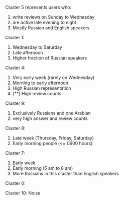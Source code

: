 Cluster 5 represents users who:

1. write reviews on Sunday to Wednesday
2. are active late evening to night
3. Mostly Russian and English speakers

Cluster 1:
1. Wednesday to Saturday
2. Late afternoon
3. Higher fraction of Russian speakers

Cluster 4:
1. Very early week (rarely on Wednesday)
2. Morning to early afternoon
3. High Russian representation 
4. (**) High review counts

Cluster 9:
1. Exclusively Russians and one Arabian
2. very high answer and review counts

Cluster 8:
1. Late week (Thursday, Friday, Saturday)
2. Early morning people (<= 0600 hours)

Cluster 7:
1. Early week
2. Early morning (5 am to 8 am)
3. More Russians in this cluster than English speakers

Cluster 0:

Cluster 10:  Noise
